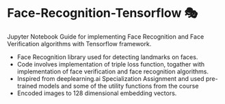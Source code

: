 # Face-Recognition-Tensorflow :performing_arts:

Jupyter Notebook Guide for implementing Face Recognition and Face Verification algorithms with Tensorflow framework.

- Face Recognition library used for detecting landmarks on faces.
- Code involves implementation of triple loss function, togather with implementation of face verification and face recognition algorithms.
- Inspired from deeplearning.ai Specialization Assignment and used pre-trained models and some of the utility functions from the course
- Encoded images to 128 dimensional embedding vectors.
